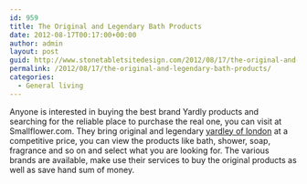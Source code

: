 ```yaml
---
id: 959
title: The Original and Legendary Bath Products
date: 2012-08-17T00:17:00+00:00
author: admin
layout: post
guid: http://www.stonetabletsitedesign.com/2012/08/17/the-original-and-legendary-bath-products/
permalink: /2012/08/17/the-original-and-legendary-bath-products/
categories:
  - General living
---
```

Anyone is interested in buying the best brand Yardly products and searching for the reliable place to purchase the real one, you can visit at Smallflower.com. They bring original and legendary [yardley of london](http://www.smallflower.com/brand/yardley) at a competitive price, you can view the products like bath, shower, soap, fragrance and so on and select what you are looking for. The various brands are available, make use their services to buy the original products as well as save hand sum of money.